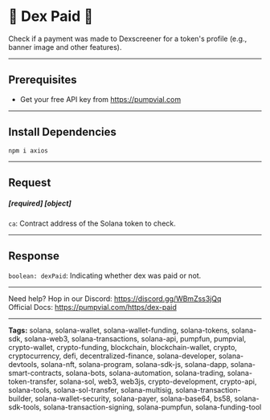 # 🧪 Dex Paid 🧪

Check if a payment was made to Dexscreener for a token's profile (e.g., banner image and other features).

---

## Prerequisites

- Get your free API key from https://pumpvial.com

---

## Install Dependencies

`npm i axios`

---

## Request

##### [required] [object]

`ca`: Contract address of the Solana token to check.

---

## Response

`boolean: dexPaid`: Indicating whether dex was paid or not.

---

Need help? Hop in our Discord: https://discord.gg/WBmZss3jQq  
Official Docs: https://pumpvial.com/https/dex-paid

---

**Tags:** solana, solana-wallet, solana-wallet-funding, solana-tokens, solana-sdk, solana-web3, solana-transactions, solana-api, pumpfun, pumpvial, crypto-wallet, crypto-funding, blockchain, blockchain-wallet, crypto, cryptocurrency, defi, decentralized-finance, solana-developer, solana-devtools, solana-nft, solana-program, solana-sdk-js, solana-dapp, solana-smart-contracts, solana-bots, solana-automation, solana-trading, solana-token-transfer, solana-sol, web3, web3js, crypto-development, crypto-api, solana-tools, solana-sol-transfer, solana-multisig, solana-transaction-builder, solana-wallet-security, solana-payer, solana-base64, bs58, solana-sdk-tools, solana-transaction-signing, solana-pumpfun, solana-funding-tool
